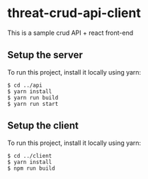 # threat-crud-api-client
This is a sample crud API + react front-end

## Setup the server
To run this project, install it locally using yarn:

```
$ cd ../api
$ yarn install
$ yarn run build
$ yarn run start
```
## Setup the client
To run this project, install it locally using yarn:

```
$ cd ../client
$ yarn install
$ npm run build
```
